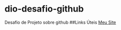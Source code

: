 # dio-desafio-github
Desafio de Projeto sobre github
##Links Úteis
[Meu Site](https://www.renilsonsistemas.com.br)

